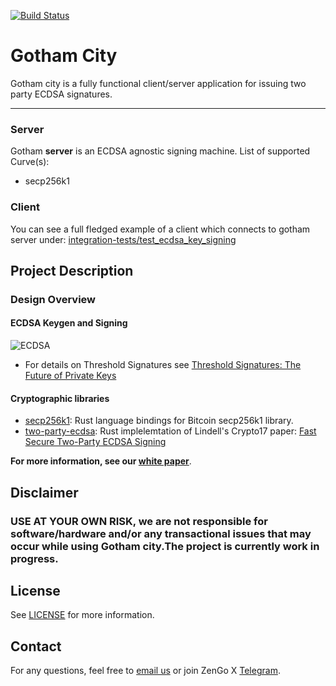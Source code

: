 [![Build Status](https://travis-ci.org/KZen-networks/gotham-city.svg?branch=master)](https://travis-ci.org/KZen-networks/gotham-city)

Gotham City
=====================================
Gotham city is a fully functional client/server application for issuing two party ECDSA signatures.

-------
### Server
Gotham **server** is an ECDSA agnostic signing machine.
List of supported Curve(s):

 * secp256k1

### Client
You can see a full fledged example of a client which connects to gotham server under: [integration-tests/test_ecdsa_key_signing](https://github.com/ZenGo-X/gotham-city/blob/master/integration-tests/tests/ecdsa.rs#L109)

[//]: # (List of supported Coin&#40;s&#41;:)

[//]: # ()
[//]: # ( * BTC)

[//]: # ()
[//]: # (**Extending the client to support more coin&#40;s&#41; is easy as long as the Elliptic Curve and signing scheme of the new blockchain are supported. In the case a blockchain is using secp256k1 together with ECDSA, the same keygen and signing code can be reused.**)

[//]: # ()
[//]: # (| ![Demo]&#40;misc/demo.gif&#41; |)

[//]: # (|-----------------------------|)


[//]: # (Elements)

[//]: # (-------)

[//]: # ()
[//]: # (|                                                 | Gotham Server                                | Gotham Client                                |)

[//]: # (| -------------------------------------------- | -------------------------------------------- |--------------------------------------------)

[//]: # (| Description | RESTful web service exposing APIs for two party ECDSA key generation and signing | Bitcoin minimalist decentralized wallet CLI app |)

[//]: # (| Instructions | [View]&#40;gotham-server/README.md&#41; | [View]&#40;gotham-client/README.md&#41; |)

Project Description
-------

### Design Overview

#### ECDSA Keygen and Signing
![ECDSA](misc/ecdsa-illustration.png)
* For details on Threshold Signatures see [Threshold Signatures: The Future of Private Keys](https://medium.com/kzen-networks/threshold-signatures-private-key-the-next-generation-f27b30793b)

#### Cryptographic libraries
* [secp256k1](https://github.com/rust-bitcoin/rust-secp256k1/): Rust language bindings for Bitcoin secp256k1 library.
* [two-party-ecdsa](https://github.com/KZen-networks/two-party-ecdsa): Rust implelemtation of Lindell's Crypto17 paper: [Fast Secure Two-Party ECDSA Signing](https://eprint.iacr.org/2017/552)

[//]: # (### White paper overview)

[//]: # (#### Abstract)

[//]: # (We demonstrate a Bitcoin wallet that utilizes two party ECDSA &#40;2P-ECDSA&#41;.)

[//]: # (Our architecture relies on a simple client-server communication)

[//]: # (model. We show support for 2 party deterministic child derivation)

[//]: # (&#40;2P-HD&#41;, secret share rotation and verifiable recovery. We discuss the)

[//]: # (opportunities and challenges of using a multi-party wallet.)

[//]: # ()
[//]: # (#### Background)

[//]: # (For end-users, cryptocurrencies and blockchain-based assets are hard to store and manage.)

[//]: # (One of the reasons is the tradeoff between security and availability.)

[//]: # (Storing private keys safely requires dedicated hardware or extreme security measures which make using the coins)

[//]: # (on a daily basis difficult. Threshold cryptography provides ways to distribute the private key and digital signing.)

[//]: # (This can potentially benefit security but at the same time reveal new challenges such as availability, ownership and recovery.)

[//]: # (Bitcoin is utilizing ECDSA as the signing scheme. There is an active line of research for practical and efficient multi-party ECDSA schemes.)

**For more information, see our [white paper](white-paper/white-paper.pdf)**.

[//]: # (### Comperative Performance)

[//]: # (The comparison was done on an Intel i9-8950HK &#40;2.9GHz&#41; using localhost for server &#40;no real network&#41;. The numbers are mean for 20 runs of 2P-ECDSA KeyGen and 50 runs for 2P-ECDSA Signing. Standard deviation is inconsistent but for both implementations it is order of magnitude smaller than mean value.)

[//]: # ()
[//]: # (|        Implementation         |   Gotham city &#40;this repo&#41;    |    [Unbound]&#40;https://github.com/unbound-tech/blockchain-crypto-mpc&#41;       | )

[//]: # (|-------------------------------|------------------------|------------------------|)

[//]: # (| 2P-ECDSA KeyGen                      |        1.05 s            |      **0.813** s           |)

[//]: # (|    2P-ECDSA Signing    |      **0.153** s        |      0.206 s     |)

Disclaimer
-------
### **USE AT YOUR OWN RISK, we are not responsible for software/hardware and/or any transactional issues that may occur while using Gotham city.The project is currently work in progress.**



License
-------
See [LICENSE](LICENSE) for more information.

Contact
-------
For any questions, feel free to [email us](mailto:github@kzencorp.com) or join ZenGo X [Telegram](https://t.me/joinchat/ET1mddGXRoyCxZ-7).
